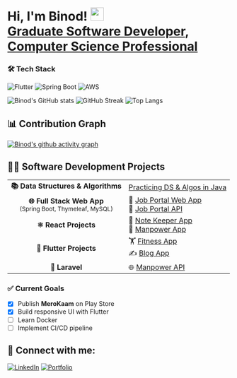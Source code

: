 <h1>Hi, I'm Binod! <img src="https://media.giphy.com/media/hvRJCLFzcasrR4ia7z/giphy.gif" width="30px"/> <br/><a href="https://github.com/binodcoder">Graduate Software Developer</a>, <a href="https://www.linkedin.com/in/binodcoder/">Computer Science Professional</a></h1>







### 🛠️ Tech Stack
![Flutter](https://img.shields.io/badge/Flutter-%2302569B.svg?style=for-the-badge&logo=Flutter&logoColor=white)
![Spring Boot](https://img.shields.io/badge/Spring_Boot-6DB33F?style=for-the-badge&logo=spring&logoColor=white)
![AWS](https://img.shields.io/badge/AWS-%23FF9900.svg?style=for-the-badge&logo=amazon-aws&logoColor=white)




![Binod's GitHub stats](https://github-readme-stats.vercel.app/api?username=binodcoder&show_icons=true&theme=radical)  ![GitHub Streak](https://github-readme-streak-stats.herokuapp.com/?user=binodcoder&theme=radical)  ![Top Langs](https://github-readme-stats.vercel.app/api/top-langs/?username=binodcoder&layout=compact&theme=radical)



 

## 📊 Contribution Graph  

[![Binod's github activity graph](https://github-readme-activity-graph.vercel.app/graph?username=binodcoder&bg_color=0d1117&color=ffffff&line=5BCDEC&point=FFFFFF&area=true&hide_border=true)](https://github.com/binodcoder)




## 👨‍💻 Software Development Projects  

<table>
  <tr>
    <td align="center"><b>📚 Data Structures & Algorithms</b></td>
    <td>
      <a href="https://github.com/binodcoder/core_java">Practicing DS & Algos in Java</a>
    </td>
  </tr>

  <tr>
    <td align="center"><b>🌐 Full Stack Web App</b><br><sub>(Spring Boot, Thymeleaf, MySQL)</sub></td>
    <td>
      🔗 <a href="https://github.com/binodcoder/7cs106_merokaam_web">Job Portal Web App</a><br>
      🔗 <a href="https://github.com/binodcoder/7cs106_merokaam_api">Job Portal API</a>
    </td>
  </tr>

  <tr>
    <td align="center"><b>⚛️ React Projects</b></td>
    <td>
      📝 <a href="https://github.com/binodcoder/keeper-app">Note Keeper App</a><br>
      🏢 <a href="https://github.com/binodcoder/7CC005_react_merokam">Manpower App</a>
    </td>
  </tr>

  <tr>
    <td align="center"><b>📱 Flutter Projects</b></td>
    <td>
      🏋️ <a href="https://github.com/binodcoder/7cc002_fitness_app">Fitness App</a><br>
      ✍️ <a href="https://github.com/binodcoder/7cc012_coursework">Blog App</a>
    </td>
  </tr>

  <tr>
    <td align="center"><b>🎯 Laravel</b></td>
    <td>
      🌐 <a href="https://github.com/binodcoder/7cc005_laravel_merokam_api">Manpower API</a>
    </td>
  </tr>
</table>

### ✅ Current Goals
- [x] Publish **MeroKaam** on Play Store
- [x] Build responsive UI with Flutter
- [ ] Learn Docker
- [ ] Implement CI/CD pipeline

<h2> 🤳 Connect with me:</h2>

[![LinkedIn](https://img.shields.io/badge/LinkedIn-blue?style=for-the-badge&logo=linkedin)](https://linkedin.com/in/YOURUSERNAME)
[![Portfolio](https://img.shields.io/badge/Portfolio-%23000000.svg?style=for-the-badge&logo=firefox&logoColor=white)](https://yourportfolio.com)



 

<!--
**binodcoder/binodcoder** is a ✨ _special_ ✨ repository because its `README.md` (this file) appears on your GitHub profile.

Here are some ideas to get you started:

- 🔭 I’m currently working on ...
- 🌱 I’m currently learning ...
- 👯 I’m looking to collaborate on ...
- 🤔 I’m looking for help with ...
- 💬 Ask me about ...
- 📫 How to reach me: ...
- 😄 Pronouns: ...
- ⚡ Fun fact: ...
-->
